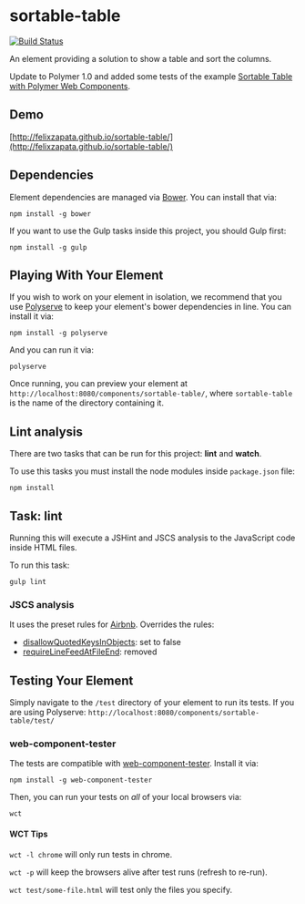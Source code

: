 # sortable-table

[![Build Status](https://travis-ci.org/felixzapata/sortable-table.png)](https://travis-ci.org/felixzapata/sortable-table)

An element providing a solution to show a table and sort the columns.

Update to Polymer 1.0 and added some tests of the example [Sortable Table with Polymer Web Components](http://stevenskelton.ca/sortable-table-with-polymer-web-components/).


## Demo

[http://felixzapata.github.io/sortable-table/](http://felixzapata.github.io/sortable-table/)

## Dependencies

Element dependencies are managed via [Bower](http://bower.io/). You can
install that via:

    npm install -g bower

If you want to use the Gulp tasks inside this project, you should Gulp first:

    npm install -g gulp


## Playing With Your Element

If you wish to work on your element in isolation, we recommend that you use
[Polyserve](https://github.com/PolymerLabs/polyserve) to keep your element's
bower dependencies in line. You can install it via:

    npm install -g polyserve

And you can run it via:

    polyserve

Once running, you can preview your element at
`http://localhost:8080/components/sortable-table/`, where `sortable-table` is the name of the directory containing it.


## Lint analysis

There are two tasks that can be run for this project: __lint__ and __watch__.

To use this tasks you must install the node modules inside ``package.json`` file:

    npm install

## Task: lint

Running this will execute a JSHint and JSCS analysis to the JavaScript code inside HTML files.

To run this task:

    gulp lint


### JSCS analysis

It uses the preset rules for [Airbnb](https://github.com/airbnb/javascript/tree/master/es5).
Overrides the rules:

* [disallowQuotedKeysInObjects](http://jscs.info/rule/disallowQuotedKeysInObjects): set to false
* [requireLineFeedAtFileEnd](http://jscs.info/rule/requireLineFeedAtFileEnd): removed


## Testing Your Element

Simply navigate to the `/test` directory of your element to run its tests. If
you are using Polyserve: `http://localhost:8080/components/sortable-table/test/`

### web-component-tester

The tests are compatible with [web-component-tester](https://github.com/Polymer/web-component-tester).
Install it via:

    npm install -g web-component-tester

Then, you can run your tests on _all_ of your local browsers via:

    wct

#### WCT Tips

`wct -l chrome` will only run tests in chrome.

`wct -p` will keep the browsers alive after test runs (refresh to re-run).

`wct test/some-file.html` will test only the files you specify.
